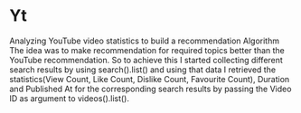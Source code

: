 # Yt
Analyzing YouTube video statistics to build a recommendation Algorithm
The idea was to make recommendation for required topics better than the YouTube recommendation. So to achieve this I started collecting different search results by using search().list() and using that data I retrieved the statistics(View Count, Like Count, Dislike Count, Favourite Count), Duration and Published At for the corresponding search results by passing the Video ID as argument to videos().list().

